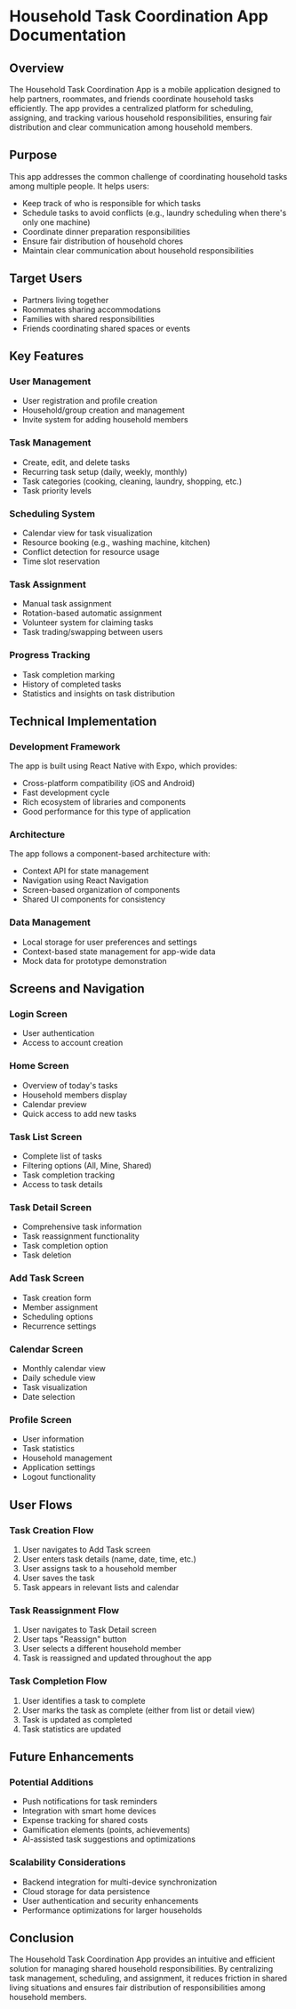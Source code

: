 # Household Task Coordination App Documentation

## Overview

The Household Task Coordination App is a mobile application designed to help partners, roommates, and friends coordinate household tasks efficiently. The app provides a centralized platform for scheduling, assigning, and tracking various household responsibilities, ensuring fair distribution and clear communication among household members.

## Purpose

This app addresses the common challenge of coordinating household tasks among multiple people. It helps users:

- Keep track of who is responsible for which tasks
- Schedule tasks to avoid conflicts (e.g., laundry scheduling when there's only one machine)
- Coordinate dinner preparation responsibilities
- Ensure fair distribution of household chores
- Maintain clear communication about household responsibilities

## Target Users

- Partners living together
- Roommates sharing accommodations
- Families with shared responsibilities
- Friends coordinating shared spaces or events

## Key Features

### User Management
- User registration and profile creation
- Household/group creation and management
- Invite system for adding household members

### Task Management
- Create, edit, and delete tasks
- Recurring task setup (daily, weekly, monthly)
- Task categories (cooking, cleaning, laundry, shopping, etc.)
- Task priority levels

### Scheduling System
- Calendar view for task visualization
- Resource booking (e.g., washing machine, kitchen)
- Conflict detection for resource usage
- Time slot reservation

### Task Assignment
- Manual task assignment
- Rotation-based automatic assignment
- Volunteer system for claiming tasks
- Task trading/swapping between users

### Progress Tracking
- Task completion marking
- History of completed tasks
- Statistics and insights on task distribution

## Technical Implementation

### Development Framework
The app is built using React Native with Expo, which provides:
- Cross-platform compatibility (iOS and Android)
- Fast development cycle
- Rich ecosystem of libraries and components
- Good performance for this type of application

### Architecture
The app follows a component-based architecture with:
- Context API for state management
- Navigation using React Navigation
- Screen-based organization of components
- Shared UI components for consistency

### Data Management
- Local storage for user preferences and settings
- Context-based state management for app-wide data
- Mock data for prototype demonstration

## Screens and Navigation

### Login Screen
- User authentication
- Access to account creation

### Home Screen
- Overview of today's tasks
- Household members display
- Calendar preview
- Quick access to add new tasks

### Task List Screen
- Complete list of tasks
- Filtering options (All, Mine, Shared)
- Task completion tracking
- Access to task details

### Task Detail Screen
- Comprehensive task information
- Task reassignment functionality
- Task completion option
- Task deletion

### Add Task Screen
- Task creation form
- Member assignment
- Scheduling options
- Recurrence settings

### Calendar Screen
- Monthly calendar view
- Daily schedule view
- Task visualization
- Date selection

### Profile Screen
- User information
- Task statistics
- Household management
- Application settings
- Logout functionality

## User Flows

### Task Creation Flow
1. User navigates to Add Task screen
2. User enters task details (name, date, time, etc.)
3. User assigns task to a household member
4. User saves the task
5. Task appears in relevant lists and calendar

### Task Reassignment Flow
1. User navigates to Task Detail screen
2. User taps "Reassign" button
3. User selects a different household member
4. Task is reassigned and updated throughout the app

### Task Completion Flow
1. User identifies a task to complete
2. User marks the task as complete (either from list or detail view)
3. Task is updated as completed
4. Task statistics are updated

## Future Enhancements

### Potential Additions
- Push notifications for task reminders
- Integration with smart home devices
- Expense tracking for shared costs
- Gamification elements (points, achievements)
- AI-assisted task suggestions and optimizations

### Scalability Considerations
- Backend integration for multi-device synchronization
- Cloud storage for data persistence
- User authentication and security enhancements
- Performance optimizations for larger households

## Conclusion

The Household Task Coordination App provides an intuitive and efficient solution for managing shared household responsibilities. By centralizing task management, scheduling, and assignment, it reduces friction in shared living situations and ensures fair distribution of responsibilities among household members.
